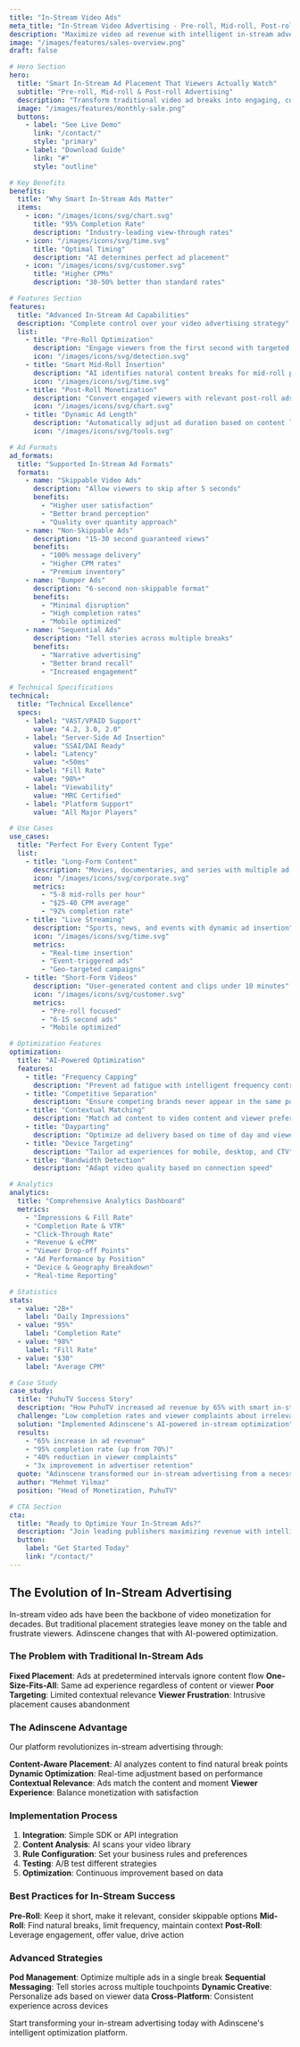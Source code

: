 ```yaml
---
title: "In-Stream Video Ads"
meta_title: "In-Stream Video Advertising - Pre-roll, Mid-roll, Post-roll | Adinscene"
description: "Maximize video ad revenue with intelligent in-stream advertising. AI-powered placement for pre-roll, mid-roll, and post-roll ads with contextual targeting."
image: "/images/features/sales-overview.png"
draft: false

# Hero Section
hero:
  title: "Smart In-Stream Ad Placement That Viewers Actually Watch"
  subtitle: "Pre-roll, Mid-roll & Post-roll Advertising"
  description: "Transform traditional video ad breaks into engaging, contextually relevant experiences with AI-powered placement optimization and real-time performance tracking."
  image: "/images/features/monthly-sale.png"
  buttons:
    - label: "See Live Demo"
      link: "/contact/"
      style: "primary"
    - label: "Download Guide"
      link: "#"
      style: "outline"

# Key Benefits
benefits:
  title: "Why Smart In-Stream Ads Matter"
  items:
    - icon: "/images/icons/svg/chart.svg"
      title: "95% Completion Rate"
      description: "Industry-leading view-through rates"
    - icon: "/images/icons/svg/time.svg"
      title: "Optimal Timing"
      description: "AI determines perfect ad placement"
    - icon: "/images/icons/svg/customer.svg"
      title: "Higher CPMs"
      description: "30-50% better than standard rates"

# Features Section
features:
  title: "Advanced In-Stream Ad Capabilities"
  description: "Complete control over your video advertising strategy"
  list:
    - title: "Pre-Roll Optimization"
      description: "Engage viewers from the first second with targeted pre-roll ads that match viewer intent and content genre."
      icon: "/images/icons/svg/detection.svg"
    - title: "Smart Mid-Roll Insertion"
      description: "AI identifies natural content breaks for mid-roll placement, maintaining viewer engagement while maximizing revenue."
      icon: "/images/icons/svg/time.svg"
    - title: "Post-Roll Monetization"
      description: "Convert engaged viewers with relevant post-roll ads and recommendations based on watched content."
      icon: "/images/icons/svg/chart.svg"
    - title: "Dynamic Ad Length"
      description: "Automatically adjust ad duration based on content length, viewer behavior, and engagement metrics."
      icon: "/images/icons/svg/tools.svg"

# Ad Formats
ad_formats:
  title: "Supported In-Stream Ad Formats"
  formats:
    - name: "Skippable Video Ads"
      description: "Allow viewers to skip after 5 seconds"
      benefits:
        - "Higher user satisfaction"
        - "Better brand perception"
        - "Quality over quantity approach"
    - name: "Non-Skippable Ads"
      description: "15-30 second guaranteed views"
      benefits:
        - "100% message delivery"
        - "Higher CPM rates"
        - "Premium inventory"
    - name: "Bumper Ads"
      description: "6-second non-skippable format"
      benefits:
        - "Minimal disruption"
        - "High completion rates"
        - "Mobile optimized"
    - name: "Sequential Ads"
      description: "Tell stories across multiple breaks"
      benefits:
        - "Narrative advertising"
        - "Better brand recall"
        - "Increased engagement"

# Technical Specifications
technical:
  title: "Technical Excellence"
  specs:
    - label: "VAST/VPAID Support"
      value: "4.2, 3.0, 2.0"
    - label: "Server-Side Ad Insertion"
      value: "SSAI/DAI Ready"
    - label: "Latency"
      value: "<50ms"
    - label: "Fill Rate"
      value: "98%+"
    - label: "Viewability"
      value: "MRC Certified"
    - label: "Platform Support"
      value: "All Major Players"

# Use Cases
use_cases:
  title: "Perfect For Every Content Type"
  list:
    - title: "Long-Form Content"
      description: "Movies, documentaries, and series with multiple ad break opportunities"
      icon: "/images/icons/svg/corporate.svg"
      metrics:
        - "5-8 mid-rolls per hour"
        - "$25-40 CPM average"
        - "92% completion rate"
    - title: "Live Streaming"
      description: "Sports, news, and events with dynamic ad insertion"
      icon: "/images/icons/svg/time.svg"
      metrics:
        - "Real-time insertion"
        - "Event-triggered ads"
        - "Geo-targeted campaigns"
    - title: "Short-Form Videos"
      description: "User-generated content and clips under 10 minutes"
      icon: "/images/icons/svg/customer.svg"
      metrics:
        - "Pre-roll focused"
        - "6-15 second ads"
        - "Mobile optimized"

# Optimization Features
optimization:
  title: "AI-Powered Optimization"
  features:
    - title: "Frequency Capping"
      description: "Prevent ad fatigue with intelligent frequency controls per viewer"
    - title: "Competitive Separation"
      description: "Ensure competing brands never appear in the same pod"
    - title: "Contextual Matching"
      description: "Match ad content to video content and viewer preferences"
    - title: "Dayparting"
      description: "Optimize ad delivery based on time of day and viewer habits"
    - title: "Device Targeting"
      description: "Tailor ad experiences for mobile, desktop, and CTV"
    - title: "Bandwidth Detection"
      description: "Adapt video quality based on connection speed"

# Analytics
analytics:
  title: "Comprehensive Analytics Dashboard"
  metrics:
    - "Impressions & Fill Rate"
    - "Completion Rate & VTR"
    - "Click-Through Rate"
    - "Revenue & eCPM"
    - "Viewer Drop-off Points"
    - "Ad Performance by Position"
    - "Device & Geography Breakdown"
    - "Real-time Reporting"

# Statistics
stats:
  - value: "2B+"
    label: "Daily Impressions"
  - value: "95%"
    label: "Completion Rate"
  - value: "98%"
    label: "Fill Rate"
  - value: "$30"
    label: "Average CPM"

# Case Study
case_study:
  title: "PuhuTV Success Story"
  description: "How PuhuTV increased ad revenue by 65% with smart in-stream ads"
  challenge: "Low completion rates and viewer complaints about irrelevant ads"
  solution: "Implemented Adinscene's AI-powered in-stream optimization"
  results:
    - "65% increase in ad revenue"
    - "95% completion rate (up from 70%)"
    - "40% reduction in viewer complaints"
    - "3x improvement in advertiser retention"
  quote: "Adinscene transformed our in-stream advertising from a necessary evil to a value-add for both viewers and advertisers."
  author: "Mehmet Yilmaz"
  position: "Head of Monetization, PuhuTV"

# CTA Section
cta:
  title: "Ready to Optimize Your In-Stream Ads?"
  description: "Join leading publishers maximizing revenue with intelligent ad placement"
  button:
    label: "Get Started Today"
    link: "/contact/"
---
```


## The Evolution of In-Stream Advertising

In-stream video ads have been the backbone of video monetization for decades. But traditional placement strategies leave money on the table and frustrate viewers. Adinscene changes that with AI-powered optimization.

### The Problem with Traditional In-Stream Ads

**Fixed Placement**: Ads at predetermined intervals ignore content flow
**One-Size-Fits-All**: Same ad experience regardless of content or viewer
**Poor Targeting**: Limited contextual relevance
**Viewer Frustration**: Intrusive placement causes abandonment

### The Adinscene Advantage

Our platform revolutionizes in-stream advertising through:

**Content-Aware Placement**: AI analyzes content to find natural break points
**Dynamic Optimization**: Real-time adjustment based on performance
**Contextual Relevance**: Ads match the content and moment
**Viewer Experience**: Balance monetization with satisfaction

### Implementation Process

1. **Integration**: Simple SDK or API integration
2. **Content Analysis**: AI scans your video library
3. **Rule Configuration**: Set your business rules and preferences
4. **Testing**: A/B test different strategies
5. **Optimization**: Continuous improvement based on data

### Best Practices for In-Stream Success

**Pre-Roll**: Keep it short, make it relevant, consider skippable options
**Mid-Roll**: Find natural breaks, limit frequency, maintain context
**Post-Roll**: Leverage engagement, offer value, drive action

### Advanced Strategies

**Pod Management**: Optimize multiple ads in a single break
**Sequential Messaging**: Tell stories across multiple touchpoints
**Dynamic Creative**: Personalize ads based on viewer data
**Cross-Platform**: Consistent experience across devices

Start transforming your in-stream advertising today with Adinscene's intelligent optimization platform.